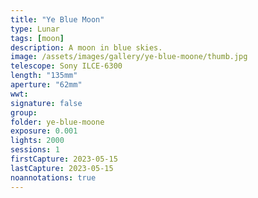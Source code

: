```yaml
---
title: "Ye Blue Moon"
type: Lunar
tags: [moon]
description: A moon in blue skies.
image: /assets/images/gallery/ye-blue-moone/thumb.jpg
telescope: Sony ILCE-6300
length: "135mm"
aperture: "62mm"
wwt: 
signature: false
group:
folder: ye-blue-moone
exposure: 0.001
lights: 2000
sessions: 1
firstCapture: 2023-05-15
lastCapture: 2023-05-15
noannotations: true
---
```

